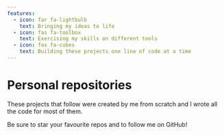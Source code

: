 ```yaml
---
features:
  - icon: far fa-lightbulb
    text: Bringing my ideas to life
  - icon: fas fa-toolbox
    text: Exercising my skills on different tools
  - icon: fas fa-cubes
    text: Building these projects one line of code at a time
---
```


# Personal repositories <i class="fas fa-medal"></i>

These projects that follow were created by me from scratch and I wrote all the code for most of them.

Be sure to star your favourite repos and to follow me on GitHub!
